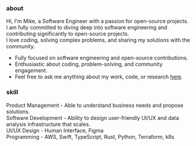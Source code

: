 ### about

Hi, I'm Mike, a Software Engineer with a passion for open-source projects.  
I am fully committed to diving deep into software engineering and contributing significantly to open-source projects.  
I love coding, solving complex problems, and sharing my solutions with the community.

- Fully focused on software engineering and open-source contributions.
- Enthusiastic about coding, problem-solving, and community engagement.
- Feel free to ask me anything about my work, code, or research [here](https://github.com/mikecoburn/mikecoburn/issues).


### skill

Product Management - Able to understand business needs and propose solutions. <br>
Software Development - Ability to design user-friendly UI/UX and data analysis infrastructure that scales. <br>
UI/UX Design - Human Interface, Figma <br>
Programming - AWS, Swift, TypeScript, Rust, Python, Terraform, k8s <br>
